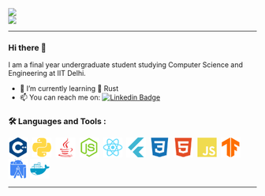 
<div align="center" style="display: flex; flex-direction: row;">
 <img class="img" src="https://github-readme-stats.vercel.app/api?username=Prakhar314&show_icons=true&theme=radical&count_private=true" />
</div>
<div align="center" style="display: flex; flex-direction: row;">
 <img class="img" src="https://github-readme-stats.vercel.app/api/top-langs/?username=Prakhar314&layout=compact&show_icons=true&theme=radical" />
</div>

<hr/>

### Hi there 👋

I am a final year undergraduate student studying Computer Science and Engineering at IIT Delhi.
- 🌱 I’m currently learning :crab: Rust
- 📫 You can reach me on: [![Linkedin Badge](https://img.shields.io/badge/LinkedIn-blue?style=for-the-badge&logo=linkedin&logoColor=white)](https://www.linkedin.com/in/prakhar-jagwani-413946191/)
<!--
**Prakhar314/Prakhar314** is a ✨ _special_ ✨ repository because its `README.md` (this file) appears on your GitHub profile.

Here are some ideas to get you started:

- 🔭 I’m currently working on ...
- 👯 I’m looking to collaborate on ...
- 🤔 I’m looking for help with ...
- 💬 Ask me about ...
- 😄 Pronouns: ...
- ⚡ Fun fact: ...
-->
### :hammer_and_wrench: Languages and Tools :
<div>
  <img src="https://github.com/devicons/devicon/blob/master/icons/cplusplus/cplusplus-plain.svg" title="C++" alt="C++" width="40" height="40"/>&nbsp;
  <img src="https://github.com/devicons/devicon/blob/master/icons/python/python-plain.svg" title="Python" alt="Python" width="40" height="40"/>&nbsp;
  <img src="https://github.com/devicons/devicon/blob/master/icons/java/java-plain.svg" title="Java" alt="Java" width="40" height="40"/>&nbsp;
  <img src="https://github.com/devicons/devicon/blob/master/icons/nodejs/nodejs-plain.svg" title="NodeJS" alt="NodeJS" width="40" height="40"/>&nbsp;
  <img src="https://github.com/devicons/devicon/blob/master/icons/react/react-original.svg" title="React" alt="React" width="40" height="40"/>&nbsp;
  <img src="https://github.com/devicons/devicon/blob/master/icons/flutter/flutter-plain.svg" title="Flutter" alt="Flutter" width="40" height="40"/>&nbsp;
  <img src="https://github.com/devicons/devicon/blob/master/icons/css3/css3-plain.svg"  title="CSS3" alt="CSS" width="40" height="40"/>&nbsp;
  <img src="https://github.com/devicons/devicon/blob/master/icons/html5/html5-plain.svg" title="HTML5" alt="HTML" width="40" height="40"/>&nbsp;
  <img src="https://github.com/devicons/devicon/blob/master/icons/javascript/javascript-plain.svg" title="JavaScript" alt="JavaScript" width="40" height="40"/>&nbsp;
  <img src="https://github.com/devicons/devicon/blob/master/icons/tensorflow/tensorflow-original.svg" title="TensorFlow" **alt="TensorFlow" width="40" height="40"/>
    <img src="https://github.com/devicons/devicon/blob/master/icons/androidstudio/androidstudio-plain.svg" title="Android Studio" **alt="Android Studio" width="40" height="40"/>
        <img src="https://github.com/devicons/devicon/blob/master/icons/docker/docker-plain.svg" title="Docker" **alt="Docker" width="40" height="40"/>

</div>
<hr/>
<div align="center">
  <img align="center" src="https://komarev.com/ghpvc/?username=Prakhar314&style=flat-square&color=blue" alt=""/>
</div>

